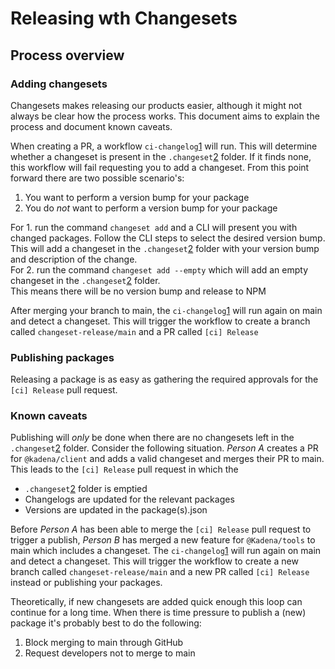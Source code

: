 # Releasing wth Changesets

## Process overview

### Adding changesets

Changesets makes releasing our products easier, although it might not always be
clear how the process works. This document aims to explain the process and
document known caveats.

When creating a PR, a workflow `ci-changelog`[1] will run. This will determine
whether a changeset is present in the `.changeset`[2] folder. If it finds none,
this workflow will fail requesting you to add a changeset. From this point
forward there are two possible scenario's:

1. You want to perform a version bump for your package
2. You do _not_ want to perform a version bump for your package

For 1. run the command `changeset add` and a CLI will present you with changed
packages. Follow the CLI steps to select the desired version bump. This will add
a changeset in the `.changeset`[2] folder with your version bump and description
of the change.\
For 2. run the command `changeset add --empty` which will add an empty changeset
in the `.changeset`[2] folder.\
This means there will be no version bump and release to NPM

After merging your branch to main, the `ci-changelog`[1] will run again on main
and detect a changeset. This will trigger the workflow to create a branch called
`changeset-release/main` and a PR called `[ci] Release`

### Publishing packages

Releasing a package is as easy as gathering the required approvals for the
`[ci] Release` pull request.

### Known caveats

Publishing will _only_ be done when there are no changesets left in the
`.changeset`[2] folder. Consider the following situation. _Person A_ creates a
PR for `@kadena/client` and adds a valid changeset and merges their PR to main.
This leads to the `[ci] Release` pull request in which the

- `.changeset`[2] folder is emptied
- Changelogs are updated for the relevant packages
- Versions are updated in the package(s).json

Before _Person A_ has been able to merge the `[ci] Release` pull request to
trigger a publish, _Person B_ has merged a new feature for `@Kadena/tools` to
main which includes a changeset. The `ci-changelog`[1] will run again on main
and detect a changeset. This will trigger the workflow to create a new branch
called `changeset-release/main` and a new PR called `[ci] Release` instead or
publishing your packages.

Theoretically, if new changesets are added quick enough this loop can continue
for a long time. When there is time pressure to publish a (new) package it's
probably best to do the following:

1. Block merging to main through GitHub
2. Request developers not to merge to main

[1]: ../.github/workflows/ci-changelog.yml
[2]: ../.changeset/
